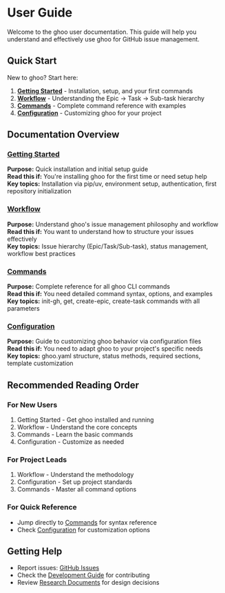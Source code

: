 # User Guide

Welcome to the ghoo user documentation. This guide will help you understand and effectively use ghoo for GitHub issue management.

## Quick Start

New to ghoo? Start here:

1. **[Getting Started](./getting-started.md)** - Installation, setup, and your first commands
2. **[Workflow](./workflow.md)** - Understanding the Epic → Task → Sub-task hierarchy
3. **[Commands](./commands.md)** - Complete command reference with examples
4. **[Configuration](./configuration.md)** - Customizing ghoo for your project

## Documentation Overview

### [Getting Started](./getting-started.md)
**Purpose:** Quick installation and initial setup guide  
**Read this if:** You're installing ghoo for the first time or need setup help  
**Key topics:** Installation via pip/uv, environment setup, authentication, first repository initialization

### [Workflow](./workflow.md)
**Purpose:** Understand ghoo's issue management philosophy and workflow  
**Read this if:** You want to understand how to structure your issues effectively  
**Key topics:** Issue hierarchy (Epic/Task/Sub-task), status management, workflow best practices

### [Commands](./commands.md)
**Purpose:** Complete reference for all ghoo CLI commands  
**Read this if:** You need detailed command syntax, options, and examples  
**Key topics:** init-gh, get, create-epic, create-task commands with all parameters

### [Configuration](./configuration.md)
**Purpose:** Guide to customizing ghoo behavior via configuration files  
**Read this if:** You need to adapt ghoo to your project's specific needs  
**Key topics:** ghoo.yaml structure, status methods, required sections, template customization

## Recommended Reading Order

### For New Users
1. Getting Started - Get ghoo installed and running
2. Workflow - Understand the core concepts
3. Commands - Learn the basic commands
4. Configuration - Customize as needed

### For Project Leads
1. Workflow - Understand the methodology
2. Configuration - Set up project standards
3. Commands - Master all command options

### For Quick Reference
- Jump directly to [Commands](./commands.md) for syntax reference
- Check [Configuration](./configuration.md) for customization options

## Getting Help

- Report issues: [GitHub Issues](https://github.com/yourusername/ghoo/issues)
- Check the [Development Guide](../development/README.md) for contributing
- Review [Research Documents](../research/README.md) for design decisions